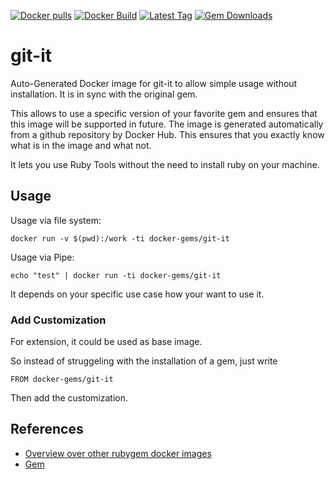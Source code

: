 [![Docker pulls](https://img.shields.io/docker/pulls/rubygem/git-it.svg)](https://hub.docker.com/r/rubygem/git-it/)
[![Docker Build](https://img.shields.io/docker/automated/rubygem/git-it.svg)](https://hub.docker.com/r/rubygem/git-it/)
[![Latest Tag](https://img.shields.io/github/tag/docker-rubygem/git-it.svg)](https://hub.docker.com/r/rubygem/git-it/)
[![Gem Downloads](https://img.shields.io/gem/dt/git-it.svg)](https://rubygems.org/gems/git-it/)
# git-it

Auto-Generated Docker image for git-it to allow simple usage without installation.
It is in sync with the original gem.

This allows to use a specific version of your favorite gem and ensures that this image will be supported in future.
The image is generated automatically from a github repository by Docker Hub.
This ensures that you exactly know what is in the image and what not.

It lets you use Ruby Tools without the need to install ruby on your machine.

## Usage

Usage via file system:

`docker run -v $(pwd):/work -ti docker-gems/git-it`

Usage via Pipe:

`echo "test" | docker run -ti docker-gems/git-it`

It depends on your specific use case how your want to use it.

### Add Customization

For extension, it could be used as base image.

So instead of struggeling with the installation of a gem, just write

`FROM docker-gems/git-it`

Then add the customization.

## References

 - [Overview over other rubygem docker images](https://github.com/thinkbot/docker-rubygem)
 - [Gem](https://rubygems.org/gems/git-it/)
